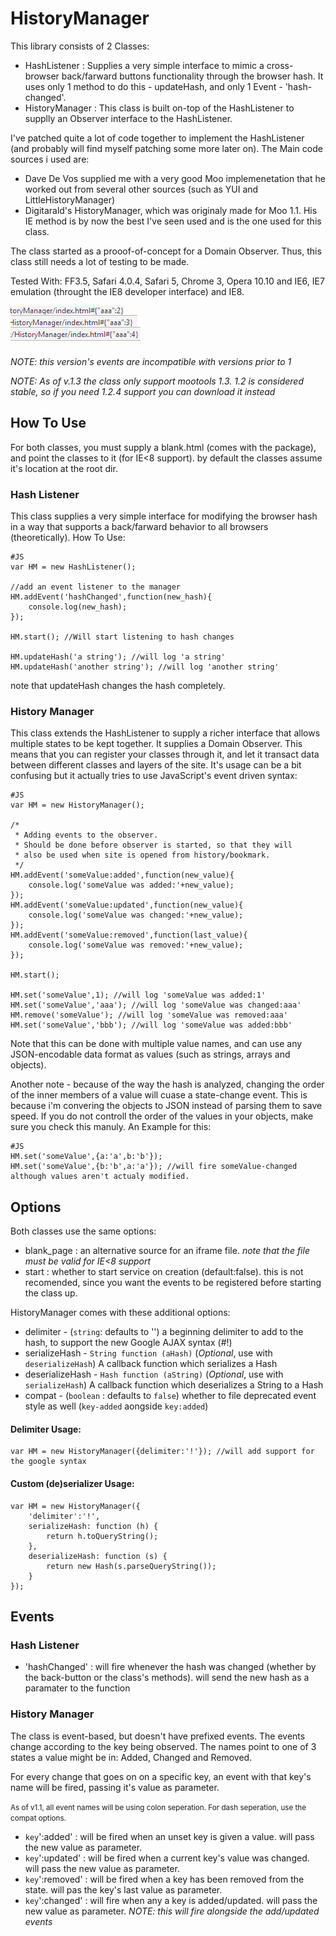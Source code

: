 HistoryManager
================
This library consists of 2 Classes:

  * HashListener : Supplies a very simple interface to mimic a cross-browser back/farward buttons functionality through the browser hash. It uses only 1 method to do this - updateHash, and only 1 Event - 'hash-changed'.
  * HistoryManager : This class is built on-top of the HashListener to supplly an Observer interface to the HashListener.

I've patched quite a lot of code together to implement the HashListener (and probably will find myself patching some more later on).
The Main code sources i used are:

  * Dave De Vos supplied me with a very good Moo implemenetation that he worked out from several other sources (such as YUI and LittleHistoryManager)
  * Digitarald's HistoryManager, which was originaly made for Moo 1.1. His IE method is by now the best I've seen used and is the one used for this class.

The class started as a prooof-of-concept for a Domain Observer. Thus, this class still needs a lot of testing to be made. 
  
Tested With: FF3.5, Safari 4.0.4, Safari 5, Chrome 3, Opera 10.10 and IE6, IE7 emulation (throught the IE8 developer interface) and IE8. 

![Screenshot](http://github.com/arieh/HistoryManager/raw/master/screenshot.png)


*NOTE: this version's events are incompatible with versions prior to 1*

*NOTE: As of v.1.3 the class only support mootools 1.3. 1.2 is considered stable, so if you need 1.2.4 support you can download it instead*

How To Use
-------------
For both classes, you must supply a blank.html (comes with the package), and point the classes to it (for IE<8 support). by default the classes assume it's location at the root dir.

### Hash Listener

This class supplies a very simple interface for modifying the browser hash in a way that supports a back/farward behavior to all browsers (theoretically).
How To Use:

	#JS
	var HM = new HashListener();
	
	//add an event listener to the manager
	HM.addEvent('hashChanged',function(new_hash){
		console.log(new_hash);
	});
	
	HM.start(); //Will start listening to hash changes
	
	HM.updateHash('a string'); //will log 'a string'
	HM.updateHash('another string'); //will log 'another string'
	
note that updateHash changes the hash completely.

### History Manager

This class extends the HashListener to supply a richer interface that allows multiple states to be kept together.
It supplies a Domain Observer. This means that you can register your classes through it, and let it transact data between different classes and layers of the site. 
It's usage can be a bit confusing but it actually tries to use JavaScript's event driven syntax:
	
	#JS
	var HM = new HistoryManager();
	
	/*
	 * Adding events to the observer. 
	 * Should be done before observer is started, so that they will 
	 * also be used when site is opened from history/bookmark.
	 */
	HM.addEvent('someValue:added',function(new_value){
		console.log('someValue was added:'+new_value);
	});
	HM.addEvent('someValue:updated',function(new_value){
		console.log('someValue was changed:'+new_value);
	});
	HM.addEvent('someValue:removed',function(last_value){
		console.log('someValue was removed:'+new_value);
	});
	
	HM.start();
	
	HM.set('someValue',1); //will log 'someValue was added:1'
	HM.set('someValue','aaa'); //will log 'someValue was changed:aaa'
	HM.remove('someValue'); //will log 'someValue was removed:aaa'
	HM.set('someValue','bbb'); //will log 'someValue was added:bbb'
	

Note that this can be done with multiple value names, and can use any JSON-encodable data format as values (such as strings, arrays and objects).

Another note - because of the way the hash is analyzed, changing the order of the inner members of a value will cuase a state-change event. This is because i'm convering the objects to JSON instead of parsing them to save speed.
If you do not controll the order of the values in your objects, make sure you check this manuly.
An Example for this:
	
	#JS
	HM.set('someValue',{a:'a',b:'b'});
	HM.set('someValue',{b:'b',a:'a'}); //will fire someValue-changed although values aren't actualy modified. 

Options
---------
Both classes use the same options:

  * blank_page : an alternative source for an iframe file. *note that the file must be valid for IE<8 support*
  * start : whether to start service on creation (default:false). this is not recomended, since you want the events to be registered before starting the class up.
 
  
HistoryManager comes with these additional options:

 * delimiter - (`string`: defaults to '') a beginning delimiter to add to the hash, to support the new Google AJAX syntax (#!)
  * serializeHash - `String function (aHash)` (_Optional_, use with `deserializeHash`) A callback function which serializes a Hash
  * deserializeHash - `Hash function (aString)` (_Optional_, use with `serializeHash`) A callback function which deserializes a String to a Hash
  * compat - (`boolean` : defaults to `false`) whether to file deprecated event style as well (`key-added` aongside `key:added`) 


#### Delimiter Usage:
	var HM = new HistoryManager({delimiter:'!'}); //will add support for the google syntax
	
#### Custom (de)serializer Usage:

	var HM = new HistoryManager({
		'delimiter':'!',
		serializeHash: function (h) {
			return h.toQueryString();
		},
		deserializeHash: function (s) {
			return new Hash(s.parseQueryString());
		}
	});


Events
-------
### Hash Listener

  * 'hashChanged' : will fire whenever the hash was changed (whether by the back-button or the class's methods). will send the new hash as a paramater to the function

### History Manager

The class is event-based, but doesn't have prefixed events. The events change according to the key being observed. 
The names point to one of 3 states a value might be in: Added, Changed and Removed.

For every change that goes on on a specific key, an event with that key's name will be fired, passing it's value as parameter.

<small>As of v1.1, all event names will be using colon seperation. For dash seperation, use the compat options.</small>

  * `key`':added' : will be fired when an unset key is given a value. will pass the new value as parameter.
  * `key`':updated' : will be fired when a current key's value was changed. will pass the new value as parameter.
  * `key`':removed' : will be fired when a key has been removed from the state. will pas the key's last value as parameter.
  * `key`':changed' : will fire when any a key is added/updated. will pass the new value as parameter. *NOTE: this will fire alongside the add/updated events*
 
